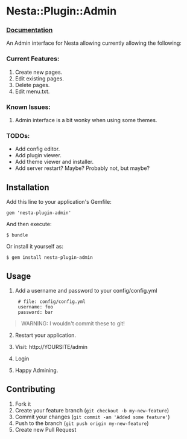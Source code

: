 # Nesta::Plugin::Admin

### [Documentation](http://jmervine.github.com/nesta-plugin-admin/doc/)

An Admin interface for Nesta allowing currently allowing the following:

### Current Features:
1. Create new pages.
2. Edit existing pages.
3. Delete pages.
4. Edit menu.txt.

### Known Issues:
1. Admin interface is a bit wonky when using some themes.

### TODOs:
- Add config editor.
- Add plugin viewer.
- Add theme viewer and installer.
- Add server restart? Maybe? Probably not, but maybe?


## Installation

Add this line to your application's Gemfile:

    gem 'nesta-plugin-admin'

And then execute:

    $ bundle

Or install it yourself as:

    $ gem install nesta-plugin-admin

## Usage

1. Add a username and password to your config/config.yml

        # file: config/config.yml
        username: foo
        password: bar

> WARNING: I wouldn't commit these to git!

2. Restart your application.

3. Visit: http://YOURSITE/admin

4. Login

5. Happy Admining.

## Contributing

1. Fork it
2. Create your feature branch (`git checkout -b my-new-feature`)
3. Commit your changes (`git commit -am 'Added some feature'`)
4. Push to the branch (`git push origin my-new-feature`)
5. Create new Pull Request
